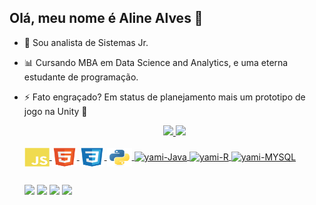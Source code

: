 ## Olá, meu nome é Aline Alves 👾


- 🔭 Sou analista de Sistemas Jr.
- 📊 Cursando MBA em Data Science and Analytics, e uma eterna estudante de programação. 
- ⚡ Fato engraçado? Em status de planejamento mais um prototipo de jogo na Unity 🤫

  <div align="center">
  <a href="https://github.com/Nineyamichan">
  <img height="180em" src="https://github-readme-stats.vercel.app/api?username=AlineAlves&show_icons=true&theme=ocean_dark&include_all_commits=true&count_private=true"/>
  <img height="180em" src="https://github-readme-stats.vercel.app/api/top-langs/?username=AlineAlves&layout=compact&langs_count=7&theme=ocean_dark"/>
  </div>

  
  <div  style="display: inline_block"><br>
  <img align="center" alt="yami-Js" height="30" width="40" src="https://raw.githubusercontent.com/devicons/devicon/master/icons/javascript/javascript-plain.svg">
  <img align="center" alt="yami-HTML" height="30" width="40" src="https://raw.githubusercontent.com/devicons/devicon/master/icons/html5/html5-original.svg">
  <img align="center" alt="yami-CSS" height="30" width="40" src="https://raw.githubusercontent.com/devicons/devicon/master/icons/css3/css3-original.svg">
  <img align="center" alt="yami-Python" height="30" width="40" src="https://raw.githubusercontent.com/devicons/devicon/master/icons/python/python-original.svg">
  <img align="center" alt="yami-Java" height="30" width="40" src="https://cdn.jsdelivr.net/gh/devicons/devicon/icons/java/java-original.svg">
  <img align="center" alt="yami-R" height="30" width="40" src="https://cdn.jsdelivr.net/gh/devicons/devicon/icons/rstudio/rstudio-original.svg">
  <img align="center" alt="yami-MYSQL" height="30" width="40" src="https://cdn.jsdelivr.net/gh/devicons/devicon/icons/mysql/mysql-original-wordmark.svg">
  </div> 
  
  ##
  
  <div>
  <a href="https://instagram.com/Nineyamichan" target="_blank"><img src="https://img.shields.io/badge/-Instagram-%23E4405F?style=for-the-badge&logo=instagram&logoColor=white" target="_blank"></a>
  <a href="https://discord.gg/nineyamichan" target="_blank"><img src="https://img.shields.io/badge/Discord-7289DA?style=for-the-badge&logo=discord&logoColor=white" target="_blank"></a> 
  <a href = "mailto:aline-alvesbatista@hotmail.com"><img src="https://img.shields.io/badge/-Gmail-%23333?style=for-the-badge&logo=gmail&logoColor=white" target="_blank"></a>
  <a href="https://www.linkedin.com/in/aline-alves-4a8705174" target="_blank"><img src="https://img.shields.io/badge/-LinkedIn-%230077B5?style=for-the-badge&logo=linkedin&logoColor=white" target="_blank"></a> 
  </div>
                
